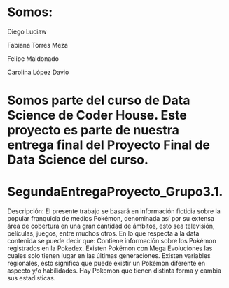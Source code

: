 # Somos:

Diego Luciaw

Fabiana Torres Meza

Felipe Maldonado

Carolina López Davio

# Somos parte del curso de Data Science de Coder House. Este proyecto es parte de nuestra entrega final del Proyecto Final de Data Science del curso. 

# SegundaEntregaProyecto_Grupo3.1.
Descripción: El presente trabajo se basará en información ficticia sobre la popular franquicia de medios Pokémon, denominada así por su extensa área de cobertura en una gran cantidad de ámbitos, esto sea televisión, películas, juegos, entre muchos otros.  En lo que respecta a la data contenida se puede decir que:  Contiene información sobre los Pokémon registrados en la Pokedex. Existen Pokémon con Mega Evoluciones las cuales solo tienen lugar en las últimas generaciones. Existen variables regionales, esto significa que puede existir un Pokémon diferente en aspecto y/o habilidades. Hay Pokemon que tienen distinta forma y cambia sus estadisticas.
